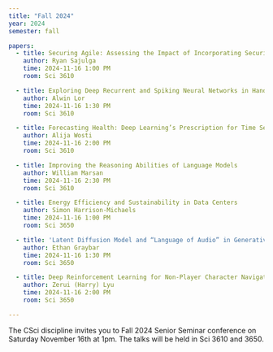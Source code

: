 ```yaml
---
title: "Fall 2024"
year: 2024
semester: fall

papers:
  - title: Securing Agile: Assessing the Impact of Incorporating Security into Agile Development
    author: Ryan Sajulga
    time: 2024-11-16 1:00 PM
    room: Sci 3610

  - title: Exploring Deep Recurrent and Spiking Neural Networks in Hand Gesture Recognition
    author: Alwin Lor
    time: 2024-11-16 1:30 PM
    room: Sci 3610

  - title: Forecasting Health: Deep Learning’s Prescription for Time Series Precision
    author: Alija Wosti
    time: 2024-11-16 2:00 PM
    room: Sci 3610

  - title: Improving the Reasoning Abilities of Language Models
    author: William Marsan
    time: 2024-11-16 2:30 PM
    room: Sci 3610

  - title: Energy Efficiency and Sustainability in Data Centers
    author: Simon Harrison-Michaels
    time: 2024-11-16 1:00 PM
    room: Sci 3650

  - title: 'Latent Diffusion Model and “Language of Audio” in Generative Audio'
    author: Ethan Graybar
    time: 2024-11-16 1:30 PM
    room: Sci 3650

  - title: Deep Reinforcement Learning for Non-Player Character Navigation in Open-World Games
    author: Zerui (Harry) Lyu
    time: 2024-11-16 2:00 PM
    room: Sci 3650

---
```


The CSci discipline invites you to Fall 2024 Senior Seminar conference on
Saturday November 16th at 1pm.
The talks will be held in Sci 3610 and 3650.






